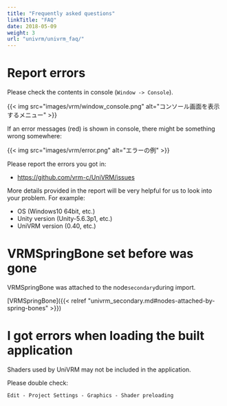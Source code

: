 ```yaml
---
title: "Frequently asked questions"
linkTitle: "FAQ"
date: 2018-05-09
weight: 3
url: "univrm/univrm_faq/"
---
```


# Report errors

Please check the contents in console (``Window -> Console``).

{{< img src="images/vrm/window_console.png" alt="コンソール画面を表示するメニュー" >}}

If an error messages (red) is shown in console, there might be something wrong somewhere:

{{< img src="images/vrm/error.png" alt="エラーの例" >}}

Please report the errors you got in:

* https://github.com/vrm-c/UniVRM/issues

More details provided in the report will be very helpful for us to look into your problem. For example:

* OS (Windows10 64bit, etc.)
* Unity version (Unity-5.6.3p1, etc.)
* UniVRM version (0.40, etc.)

# VRMSpringBone set before was gone
VRMSpringBone was attached to the node```secondary```during import.

[VRMSpringBone]({{< relref "univrm_secondary.md#nodes-attached-by-spring-bones" >}})

# I got errors when loading the built application 
Shaders used by UniVRM may not be included in the application.

Please double check:

```Edit - Project Settings - Graphics - Shader preloading```
